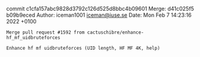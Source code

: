 commit c1cfa157abc9828d3792c126d525d8bbc4b09601
Merge: d41c025f5 b09b9eced
Author: iceman1001 <iceman@iuse.se>
Date:   Mon Feb 7 14:23:16 2022 +0100

    Merge pull request #1592 from cactuschibre/enhance-hf_mf_uidbruteforces
    
    Enhance hf mf uidbruteforces (UID length, HF MF 4K, help)

